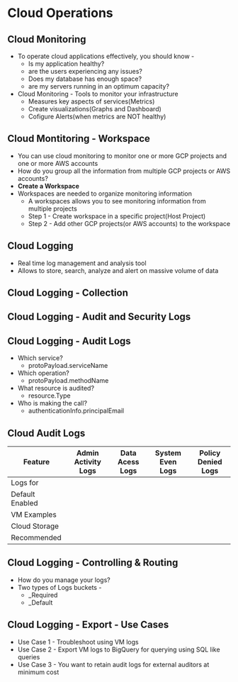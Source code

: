 # Cloud Operations

## Cloud Monitoring
* To operate cloud applications effectively, you should know - 
  * Is my application healthy?
  * are the users experiencing any issues?
  * Does my database has enough space?
  * are my servers running in an optimum capacity?
* Cloud Monitoring - Tools to monitor your infrastructure
  * Measures key aspects of services(Metrics)
  * Create visualizations(Graphs and Dashboard)
  * Cofigure Alerts(when metrics are NOT healthy)

## Cloud Montitoring - Workspace
* You can use cloud monitoring to monitor one or more GCP projects and one or more AWS accounts
* How do you group all the information from multiple GCP projects or AWS accounts?
* **Create a Workspace**
* Workspaces are needed to organize monitoring information
  * A workspaces allows you to see monitoring information from multiple projects
  * Step 1 - Create workspace in a specific project(Host Project)
  * Step 2 - Add other GCP projects(or AWS accounts) to the workspace

## Cloud Logging
* Real time log management and analysis tool
* Allows to store, search, analyze and alert on massive volume of data

## Cloud Logging - Collection
## Cloud Logging - Audit and Security Logs
## Cloud Logging - Audit Logs
* Which service?
  * protoPayload.serviceName
* Which operation?
  * protoPayload.methodName
* What resource is audited?
  * resource.Type
* Who is making the call?
  * authenticationInfo.principalEmail

## Cloud Audit Logs

|Feature|Admin Activity Logs|Data Acess Logs|System Even Logs|Policy Denied Logs|
|--|--|--|--|--|
|Logs for|||||
|Default Enabled|||||
|VM Examples|||||
|Cloud Storage|||||
|Recommended|||||

## Cloud Logging - Controlling & Routing
* How do you manage your logs?
* Two types of Logs buckets - 
  * _Required
  * _Default

## Cloud Logging - Export - Use Cases
* Use Case 1  - Troubleshoot using VM logs
* Use Case 2 - Export VM logs to BigQuery for querying using SQL like queries
* Use Case 3 - You want to retain audit logs for external auditors at minimum cost